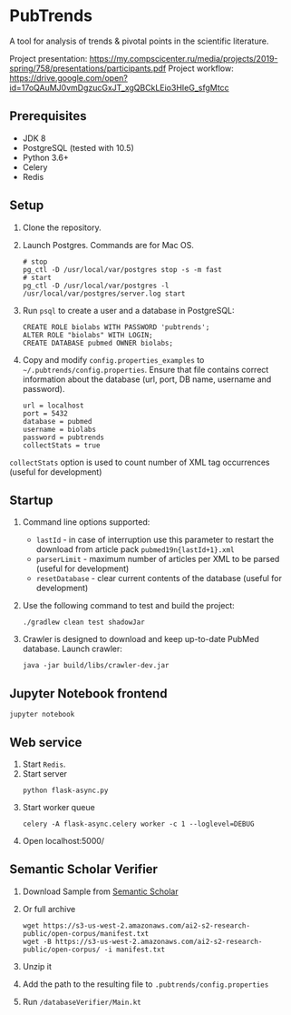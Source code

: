 # PubTrends

A tool for analysis of trends & pivotal points in the scientific literature.

Project presentation: https://my.compscicenter.ru/media/projects/2019-spring/758/presentations/participants.pdf
Project workflow: https://drive.google.com/open?id=17oQAuMJ0vmDgzucGxJT_xgQBCkLEio3HIeG_sfgMtcc

## Prerequisites

* JDK 8
* PostgreSQL (tested with 10.5)
* Python 3.6+
* Celery
* Redis

## Setup

1. Clone the repository.

2. Launch Postgres. Commands are for Mac OS.
    ```
    # stop
    pg_ctl -D /usr/local/var/postgres stop -s -m fast
    # start
    pg_ctl -D /usr/local/var/postgres -l /usr/local/var/postgres/server.log start
    ```

2. Run `psql` to create a user and a database in PostgreSQL:

   ```
   CREATE ROLE biolabs WITH PASSWORD 'pubtrends';
   ALTER ROLE "biolabs" WITH LOGIN;
   CREATE DATABASE pubmed OWNER biolabs; 
   ```
   
3. Copy and modify `config.properties_examples` to `~/.pubtrends/config.properties`. 
Ensure that file contains correct information about the database (url, port, DB name, username and password).
   
   ```
   url = localhost
   port = 5432
   database = pubmed
   username = biolabs
   password = pubtrends
   collectStats = true
   ```
`collectStats` option is used to count number of XML tag occurrences (useful for development)

## Startup

1. Command line options supported:

   * `lastId` - in case of interruption use this parameter to restart the download from article pack `pubmed19n{lastId+1}.xml` 
   * `parserLimit` - maximum number of articles per XML to be parsed (useful for development)
   * `resetDatabase` - clear current contents of the database (useful for development)
   
2. Use the following command to test and build the project:

   ```
   ./gradlew clean test shadowJar
   ```
     
3. Crawler is designed to download and keep up-to-date PubMed database. Launch crawler:

   ```
   java -jar build/libs/crawler-dev.jar
   ``` 

## Jupyter Notebook frontend
   ```
   jupyter notebook
   ```

## Web service
1. Start `Redis`.
2. Start server
    ```
    python flask-async.py
    ```    
3. Start worker queue
    ```
    celery -A flask-async.celery worker -c 1 --loglevel=DEBUG
    ```
4. Open localhost:5000/

## Semantic Scholar Verifier

1. Download Sample from [Semantic Scholar](https://s3-us-west-2.amazonaws.com/ai2-s2-research-public/open-corpus/sample-S2-records.gz)

2. Or full archive 
   ```
   wget https://s3-us-west-2.amazonaws.com/ai2-s2-research-public/open-corpus/manifest.txt
   wget -B https://s3-us-west-2.amazonaws.com/ai2-s2-research-public/open-corpus/ -i manifest.txt
   ```
3. Unzip it

4. Add the path to the resulting file to `.pubtrends/config.properties`

5. Run `/databaseVerifier/Main.kt`